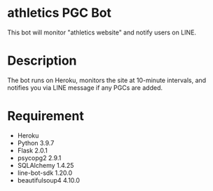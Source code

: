 # athletics PGC Bot

This bot will monitor "athletics website" and notify users on LINE.

# Description

The bot runs on Heroku, monitors the site at 10-minute intervals, and notifies you via LINE message if any PGCs are added.

# Requirement

- Heroku
- Python 3.9.7
- Flask 2.0.1
- psycopg2 2.9.1
- SQLAlchemy 1.4.25
- line-bot-sdk 1.20.0
- beautifulsoup4 4.10.0